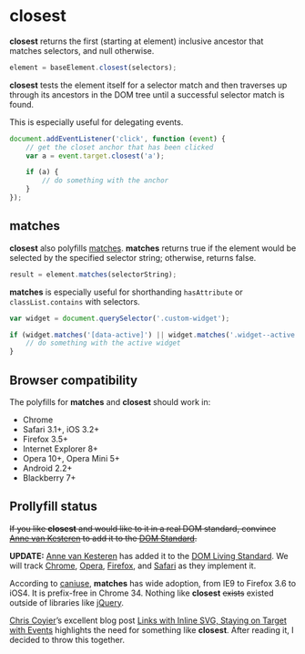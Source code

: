 # closest

**closest** returns the first (starting at element) inclusive ancestor that matches selectors, and null otherwise.

```js
element = baseElement.closest(selectors);
```

**closest** tests the element itself for a selector match and then traverses up through its ancestors in the DOM tree until a successful selector match is found.

This is especially useful for delegating events.

```js
document.addEventListener('click', function (event) {
	// get the closet anchor that has been clicked
	var a = event.target.closest('a');

	if (a) {
		// do something with the anchor
	}
});
```

## matches

**closest** also polyfills [matches](https://developer.mozilla.org/en-US/docs/Web/API/Element.matches). **matches** returns true if the element would be selected by the specified selector string; otherwise, returns false.

```js
result = element.matches(selectorString);
```

**matches** is especially useful for shorthanding `hasAttribute` or `classList.contains` with selectors.

```js
var widget = document.querySelector('.custom-widget');

if (widget.matches('[data-active]') || widget.matches('.widget--active')) {
	// do something with the active widget
}
```

## Browser compatibility

The polyfills for **matches** and **closest** should work in:

* Chrome
* Safari 3.1+, iOS 3.2+
* Firefox 3.5+
* Internet Explorer 8+
* Opera 10+, Opera Mini 5+
* Android 2.2+
* Blackberry 7+

## Prollyfill status

<s>If you like **closest** and would like to it in a real DOM standard, convince [Anne van Kesteren](https://twitter.com/annevk) to add it to the [DOM Standard](http://dom.spec.whatwg.org/).</s>

**UPDATE:** [Anne van Kesteren](https://twitter.com/annevk) has added it to the [DOM Living Standard](http://dom.spec.whatwg.org/#dom-element-closest). We will track [Chrome](https://code.google.com/p/chromium/issues/entry), [Opera](https://bugs.opera.com/wizard/), [Firefox](https://bugzilla.mozilla.org/enter_bug.cgi?format=guided), and [Safari](https://bugs.webkit.org/enter_bug.cgi) as they implement it.

According to [caniuse](http://caniuse.com/matches), **matches** has wide adoption, from IE9 to Firefox 3.6 to iOS4. It is prefix-free in Chrome 34. Nothing like **closest** <s>exists</s> existed outside of libraries like [jQuery](http://api.jquery.com/closest/).

[Chris Coyier](https://twitter.com/chriscoyier)’s excellent blog post [Links with Inline SVG, Staying on Target with Events](http://css-tricks.com/links-inline-svg-staying-target-events/) highlights the need for something like **closest**. After reading it, I decided to throw this together.
